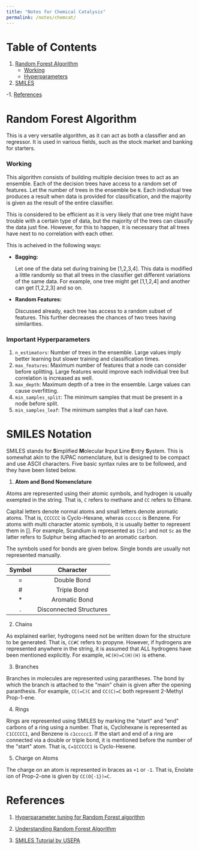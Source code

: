 ```yaml
---
title: "Notes for Chemical Catalysis"
permalink: /notes/chemcat/
---
```


# Table of Contents
1. [Random Forest Algorithm](#random-forest-algorithm)
	- [Working](#working)
	- [Hyperparameters](#important-hyperparameters)
2. [SMILES](#smiles-notation)

-1. [References](#references)

# Random Forest Algorithm
This is a very versatile algorithm, as it can act as both a classifier and an regressor. It is used in various fields, such as the stock market and banking for starters.

### Working

This algorithm consists of building multiple decision trees to act as an ensemble. Each of the decision trees have access to a random set of features. Let the number of trees in the ensemble be `N`. Each individual tree produces a result when data is provided for classification, and the majority is given as the result of the entire classifier.

This is considered to be efficient as it is very likely that one tree might have trouble with a certain type of data, but the majority of the trees can classify the data just fine. However, for this to happen, it is necessary that all trees have next to no correlation with each other.

This is acheived in the following ways:

- **Bagging:**

	Let one of the data set during training be \[1,2,3,4\]. This data is modified a little randomly so that all trees in the classifier get different variations of the same data. For example, one tree might get \[1,1,2,4\] and another can get \[1,2,2,3\] and so on.

- **Random Features:**

	Discussed already, each tree has access to a random subset of features. This further decreases the chances of two trees having similarities.

### Important Hyperparameters

1. `n_estimators`: Number of trees in the ensemble. Large values imply better learning but slower training and classification times.
2. `max_features`: Maximum number of features that a node can consider before splitting. Large features would improve each individual tree but correlation is increased as well.
3. `max_depth`: Maximum depth of a tree in the ensemble. Large values can cause overfitting.
4. `min_samples_split`: The minimum samples that must be present in a node before split.
5. `min_samples_leaf`: The minimum samples that a leaf can have. 

# SMILES Notation

SMILES stands for **S**implified **M**olecular **I**nput **L**ine **E**ntry **S**ystem. This is somewhat akin to the IUPAC nomenclature, but is designed to be compact and use ASCII characters. Five basic syntax rules are to be followed, and they have been listed below.

1. **Atom and Bond Nomenclature**

Atoms are represented using their atomic symbols, and hydrogen is usually exempted in the string. That is, `C` refers to methane and `CC` refers to Ethane.

Capital letters denote normal atoms and small letters denote aromatic atoms. That is, `CCCCCC` is Cyclo-Hexane, wheras `cccccc` is Benzene. For atoms with multi character atomic symbols, it is usually better to represent them in \[\]. For example, Scandium is represented as `[Sc]` and not `Sc` as the latter refers to Sulphur being attached to an aromatic carbon.

The symbols used for bonds are given below. Single bonds are usually not represented manually.

| Symbol |  Character  |
|:------:|:-----------:|
|   =    | Double Bond |
|   #	 | Triple Bond |
|   *    | Aromatic Bond |
|   .    | Disconnected Structures |


2. Chains

As explained earlier, hydrogens need not be written down for the structure to be generated. That is, `CC#C` refers to propyne. However, if hydrogens are represented anywhere in the string, it is assumed that ALL hydrogens have been mentioned explicitly. For example, `HC(H)=C(H)(H)` is ethene.

3. Branches

Branches in molecules are represented using parantheses. The bond by which the branch is attached to the "main" chain is given after the opening paranthesis. For example, `CC(=C)C` and `CC(C)=C` both represent 2-Methyl Prop-1-ene.

4. Rings

Rings are represented using SMILES by marking the "start" and "end" carbons of a ring using a number. That is, Cyclohexane is represented as `C1CCCCC1`, and Benzene is `c1ccccc1`. If the start and end of a ring are connected via a double or triple bond, it is mentioned before the number of the "start" atom. That is, `C=1CCCCC1` is Cyclo-Hexene.

5. Charge on Atoms

The charge on an atom is represented in braces as `+1` or `-1`. That is, Enolate ion of Prop-2-one is given by `CC(O{-1})=C`.

# References

1. [Hyperparameter tuning for Random Forest algorithm](https://towardsdatascience.com/hyperparameter-tuning-the-random-forest-in-python-using-scikit-learn-28d2aa77dd74)
2. [Understanding Random Forest Algorithm](https://towardsdatascience.com/understanding-random-forest-58381e0602d2)

3. [SMILES Tutorial by USEPA](https://archive.epa.gov/med/med_archive_03/web/html/smiles.html)